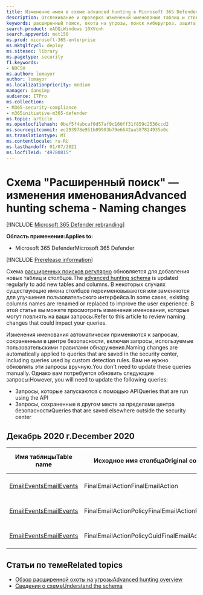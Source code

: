 ```yaml
---
title: Изменение имен в схеме advanced hunting в Microsoft 365 Defender
description: Отслеживание и проверка изменений именования таблиц и столбцов в схеме расширенных поисков
keywords: расширенный поиск, охота на угрозы, поиск киберугроз, защита от угроз (Майкрософт), Microsoft 365, mtp, m365, поиск, запрос, телеметрия, справочник по схеме, kusto, таблица, данные, изменения именования, переименование, Защита от угроз (Майкрософт)
search.product: eADQiWindows 10XVcnh
search.appverid: met150
ms.prod: microsoft-365-enterprise
ms.mktglfcycl: deploy
ms.sitesec: library
ms.pagetype: security
f1.keywords:
- NOCSH
ms.author: lomayor
author: lomayor
ms.localizationpriority: medium
manager: dansimp
audience: ITPro
ms.collection:
- M365-security-compliance
- m365initiative-m365-defender
ms.topic: article
ms.openlocfilehash: 0bef5f4abcaf0d57af9c160ff31f859c2536ccd2
ms.sourcegitcommit: ec293978e951b09903b79e6642aa587824935e0c
ms.translationtype: MT
ms.contentlocale: ru-RU
ms.lasthandoff: 01/07/2021
ms.locfileid: "49780815"
---
```

# <a name="advanced-hunting-schema---naming-changes"></a><span data-ttu-id="ebb43-104">Схема "Расширенный поиск" — изменения именования</span><span class="sxs-lookup"><span data-stu-id="ebb43-104">Advanced hunting schema - Naming changes</span></span>

[!INCLUDE [Microsoft 365 Defender rebranding](../includes/microsoft-defender.md)]


<span data-ttu-id="ebb43-105">**Область применения:**</span><span class="sxs-lookup"><span data-stu-id="ebb43-105">**Applies to:**</span></span>
- <span data-ttu-id="ebb43-106">Microsoft 365 Defender</span><span class="sxs-lookup"><span data-stu-id="ebb43-106">Microsoft 365 Defender</span></span>

[!INCLUDE [Prerelease information](../includes/prerelease.md)]

<span data-ttu-id="ebb43-107">Схема [расширенных поисков регулярно](advanced-hunting-schema-tables.md) обновляется для добавления новых таблиц и столбцов.</span><span class="sxs-lookup"><span data-stu-id="ebb43-107">The [advanced hunting schema](advanced-hunting-schema-tables.md) is updated regularly to add new tables and columns.</span></span> <span data-ttu-id="ebb43-108">В некоторых случаях существующие имена столбцов переименовываются или заменяются для улучшения пользовательского интерфейса.</span><span class="sxs-lookup"><span data-stu-id="ebb43-108">In some cases, existing columns names are renamed or replaced to improve the user experience.</span></span> <span data-ttu-id="ebb43-109">В этой статье вы можете просмотреть изменения именования, которые могут повлиять на ваши запросы.</span><span class="sxs-lookup"><span data-stu-id="ebb43-109">Refer to this article to review naming changes that could impact your queries.</span></span>

<span data-ttu-id="ebb43-110">Изменения именования автоматически применяются к запросам, сохраненным в центре безопасности, включая запросы, используемые пользовательскими правилами обнаружения.</span><span class="sxs-lookup"><span data-stu-id="ebb43-110">Naming changes are automatically applied to queries that are saved in the security center, including queries used by custom detection rules.</span></span> <span data-ttu-id="ebb43-111">Вам не нужно обновлять эти запросы вручную.</span><span class="sxs-lookup"><span data-stu-id="ebb43-111">You don't need to update these queries manually.</span></span> <span data-ttu-id="ebb43-112">Однако вам потребуется обновить следующие запросы:</span><span class="sxs-lookup"><span data-stu-id="ebb43-112">However, you will need to update the following queries:</span></span>
- <span data-ttu-id="ebb43-113">Запросы, которые запускаются с помощью API</span><span class="sxs-lookup"><span data-stu-id="ebb43-113">Queries that are run using the API</span></span>
- <span data-ttu-id="ebb43-114">Запросы, сохраненные в другом месте за пределами центра безопасности</span><span class="sxs-lookup"><span data-stu-id="ebb43-114">Queries that are saved elsewhere outside the security center</span></span>

## <a name="december-2020"></a><span data-ttu-id="ebb43-115">Декабрь 2020 г.</span><span class="sxs-lookup"><span data-stu-id="ebb43-115">December 2020</span></span>

| <span data-ttu-id="ebb43-116">Имя таблицы</span><span class="sxs-lookup"><span data-stu-id="ebb43-116">Table name</span></span> | <span data-ttu-id="ebb43-117">Исходное имя столбца</span><span class="sxs-lookup"><span data-stu-id="ebb43-117">Original column name</span></span> | <span data-ttu-id="ebb43-118">Имя нового столбца</span><span class="sxs-lookup"><span data-stu-id="ebb43-118">New column name</span></span> | <span data-ttu-id="ebb43-119">Причина изменения</span><span class="sxs-lookup"><span data-stu-id="ebb43-119">Reason for change</span></span>
|--|--|--|--|
| [<span data-ttu-id="ebb43-120">EmailEvents</span><span class="sxs-lookup"><span data-stu-id="ebb43-120">EmailEvents</span></span>](advanced-hunting-emailevents-table.md) | <span data-ttu-id="ebb43-121">FinalEmailAction</span><span class="sxs-lookup"><span data-stu-id="ebb43-121">FinalEmailAction</span></span> | <span data-ttu-id="ebb43-122">EmailAction</span><span class="sxs-lookup"><span data-stu-id="ebb43-122">EmailAction</span></span> | <span data-ttu-id="ebb43-123">Отзывы пользователей</span><span class="sxs-lookup"><span data-stu-id="ebb43-123">Customer feedback</span></span> |
| [<span data-ttu-id="ebb43-124">EmailEvents</span><span class="sxs-lookup"><span data-stu-id="ebb43-124">EmailEvents</span></span>](advanced-hunting-emailevents-table.md) | <span data-ttu-id="ebb43-125">FinalEmailActionPolicy</span><span class="sxs-lookup"><span data-stu-id="ebb43-125">FinalEmailActionPolicy</span></span> | <span data-ttu-id="ebb43-126">EmailActionPolicy</span><span class="sxs-lookup"><span data-stu-id="ebb43-126">EmailActionPolicy</span></span> | <span data-ttu-id="ebb43-127">Отзывы пользователей</span><span class="sxs-lookup"><span data-stu-id="ebb43-127">Customer feedback</span></span> |
| [<span data-ttu-id="ebb43-128">EmailEvents</span><span class="sxs-lookup"><span data-stu-id="ebb43-128">EmailEvents</span></span>](advanced-hunting-emailevents-table.md) | <span data-ttu-id="ebb43-129">FinalEmailActionPolicyGuid</span><span class="sxs-lookup"><span data-stu-id="ebb43-129">FinalEmailActionPolicyGuid</span></span> | <span data-ttu-id="ebb43-130">EmailActionPolicyGuid</span><span class="sxs-lookup"><span data-stu-id="ebb43-130">EmailActionPolicyGuid</span></span> | <span data-ttu-id="ebb43-131">Отзывы пользователей</span><span class="sxs-lookup"><span data-stu-id="ebb43-131">Customer feedback</span></span> |

## <a name="related-topics"></a><span data-ttu-id="ebb43-132">Статьи по теме</span><span class="sxs-lookup"><span data-stu-id="ebb43-132">Related topics</span></span>
- [<span data-ttu-id="ebb43-133">Обзор расширенной охоты на угрозы</span><span class="sxs-lookup"><span data-stu-id="ebb43-133">Advanced hunting overview</span></span>](advanced-hunting-overview.md)
- [<span data-ttu-id="ebb43-134">Сведения о схеме</span><span class="sxs-lookup"><span data-stu-id="ebb43-134">Understand the schema</span></span>](advanced-hunting-schema-tables.md)